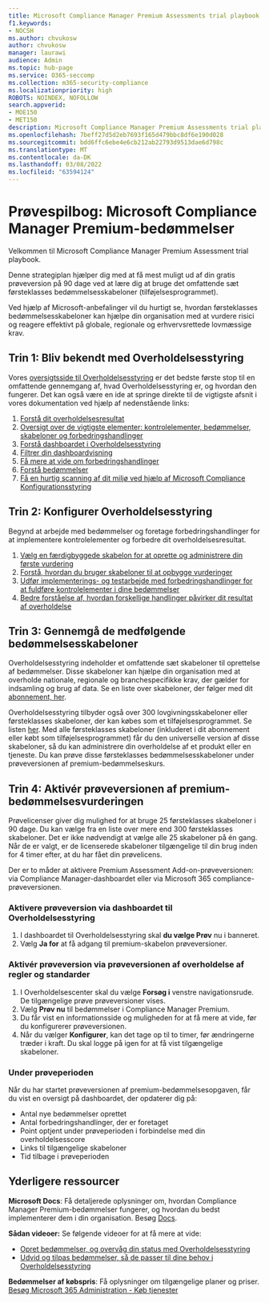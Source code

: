 ```yaml
---
title: Microsoft Compliance Manager Premium Assessments trial playbook
f1.keywords:
- NOCSH
ms.author: chvukosw
author: chvukosw
manager: laurawi
audience: Admin
ms.topic: hub-page
ms.service: O365-seccomp
ms.collection: m365-security-compliance
ms.localizationpriority: high
ROBOTS: NOINDEX, NOFOLLOW
search.appverid:
- MOE150
- MET150
description: Microsoft Compliance Manager Premium Assessments trial playbook.
ms.openlocfilehash: 7beff27d5d2eb7693f165d479bbc8df6e190d028
ms.sourcegitcommit: bdd6ffc6ebe4e6cb212ab22793d9513dae6d798c
ms.translationtype: MT
ms.contentlocale: da-DK
ms.lasthandoff: 03/08/2022
ms.locfileid: "63594124"
---
```

# <a name="trial-playbook-microsoft-compliance-manager-premium-assessments"></a>Prøvespilbog: Microsoft Compliance Manager Premium-bedømmelser

Velkommen til Microsoft Compliance Manager Premium Assessment trial playbook.

Denne strategiplan hjælper dig med at få mest muligt ud af din gratis prøveversion på 90 dage ved at lære dig at bruge det omfattende sæt førsteklasses bedømmelsesskabeloner (tilføjelsesprogrammet).

Ved hjælp af Microsoft-anbefalinger vil du hurtigt se, hvordan førsteklasses bedømmelsesskabeloner kan hjælpe din organisation med at vurdere risici og reagere effektivt på globale, regionale og erhvervsrettede lovmæssige krav.

## <a name="step-1-get-to-know-compliance-manager"></a>Trin 1: Bliv bekendt med Overholdelsesstyring

Vores [oversigtsside til Overholdelsesstyring](compliance-manager.md) er det bedste første stop til en omfattende gennemgang af, hvad Overholdelsesstyring er, og hvordan den fungerer. Det kan også være en ide at springe direkte til de vigtigste afsnit i vores dokumentation ved hjælp af nedenstående links:

1. [Forstå dit overholdelsesresultat](compliance-manager.md#understanding-your-compliance-score)
1. [Oversigt over de vigtigste elementer: kontrolelementer, bedømmelser, skabeloner og forbedringshandlinger](compliance-manager.md#key-elements-controls-assessments-templates-improvement-actions)
1. [Forstå dashboardet i Overholdelsesstyring](compliance-manager-setup.md#understand-the-compliance-manager-dashboard)
1. [Filtrer din dashboardvisning](compliance-manager-setup.md#filtering-your-dashboard-view)
1. [Få mere at vide om forbedringshandlinger](compliance-manager-setup.md#improvement-actions-page)
1. [Forstå bedømmelser](compliance-manager.md#assessments)
1. [Få en hurtig scanning af dit miljø ved hjælp af Microsoft Compliance Konfigurationsstyring](compliance-manager-mcca.md)

## <a name="step-2-configure-compliance-manager"></a>Trin 2: Konfigurer Overholdelsesstyring

Begynd at arbejde med bedømmelser og foretage forbedringshandlinger for at implementere kontrolelementer og forbedre dit overholdelsesresultat.

1. [Vælg en færdigbyggede skabelon for at oprette og administrere din første vurdering](compliance-manager-assessments.md)
1. [Forstå, hvordan du bruger skabeloner til at opbygge vurderinger](compliance-manager-templates.md)
1. [Udfør implementerings- og testarbejde med forbedringshandlinger for at fuldføre kontrolelementer i dine bedømmelser](compliance-manager-improvement-actions.md)
1. [Bedre forståelse af, hvordan forskellige handlinger påvirker dit resultat af overholdelse](compliance-score-calculation.md)

## <a name="step-3-review-included-assessment-templates"></a>Trin 3: Gennemgå de medfølgende bedømmelsesskabeloner

Overholdelsesstyring indeholder et omfattende sæt skabeloner til oprettelse af bedømmelser. Disse skabeloner kan hjælpe din organisation med at overholde nationale, regionale og branchespecifikke krav, der gælder for indsamling og brug af data. Se en liste over skabeloner, der følger med dit [abonnement, her](/office365/servicedescriptions/microsoft-365-service-descriptions/microsoft-365-tenantlevel-services-licensing-guidance/microsoft-365-security-compliance-licensing-guidance#which-assessments-are-included-by-default-free-of-cost).

Overholdelsesstyring tilbyder også over 300 lovgivningsskabeloner eller førsteklasses skabeloner, der kan købes som et tilføjelsesprogrammet. Se listen [her](compliance-manager-templates-list.md#premium-templates). Med alle førsteklasses skabeloner (inkluderet i dit abonnement eller købt som tilføjelsesprogrammet) får du den universelle version af disse skabeloner, så du kan administrere din overholdelse af et produkt eller en tjeneste. Du kan prøve disse førsteklasses bedømmelsesskabeloner under prøveversionen af premium-bedømmelseskurs.

## <a name="step-4-enable-the-premium-assessment-trial"></a>Trin 4: Aktivér prøveversionen af premium-bedømmelsesvurderingen

Prøvelicenser giver dig mulighed for at bruge 25 førsteklasses skabeloner i 90 dage. Du kan vælge fra en liste over mere end 300 førsteklasses skabeloner. Det er ikke nødvendigt at vælge alle 25 skabeloner på én gang. Når de er valgt, er de licenserede skabeloner tilgængelige til din brug inden for 4 timer efter, at du har fået din prøvelicens.

Der er to måder at aktivere Premium Assessment Add-on-prøveversionen: via Compliance Manager-dashboardet eller via Microsoft 365 compliance-prøveversionen.

### <a name="enable-trial-via-the-compliance-manager-dashboard"></a>Aktivere prøveversion via dashboardet til Overholdelsesstyring

1. I dashboardet til Overholdelsesstyring skal **du vælge Prøv** nu i banneret.
1. Vælg **Ja for** at få adgang til premium-skabelon prøveversioner.

### <a name="enable-trial-via-the-compliance-trial"></a>Aktivér prøveversion via prøveversionen af overholdelse af regler og standarder

1. I Overholdelsescenter skal du vælge **Forsøg i** venstre navigationsrude. De tilgængelige prøve prøveversioner vises.
1. Vælg **Prøv nu** til bedømmelser i Compliance Manager Premium.
1. Du får vist en informationsside og muligheden for at få mere at vide, før du konfigurerer prøveversionen.
1. Når du vælger **Konfigurer**, kan det tage op til to timer, før ændringerne træder i kraft. Du skal logge på igen for at få vist tilgængelige skabeloner.

### <a name="during-the-trial"></a>Under prøveperioden

Når du har startet prøveversionen af premium-bedømmelsesopgaven, får du vist en oversigt på dashboardet, der opdaterer dig på:

- Antal nye bedømmelser oprettet
- Antal forbedringshandlinger, der er foretaget
- Point optjent under prøveperioden i forbindelse med din overholdelsesscore
- Links til tilgængelige skabeloner
- Tid tilbage i prøveperioden

## <a name="additional-resources"></a>Yderligere ressourcer

**Microsoft Docs**: Få detaljerede oplysninger om, hvordan Compliance Manager Premium-bedømmelser fungerer, og hvordan du bedst implementerer dem i din organisation. Besøg [Docs](compliance-manager-templates.md).

**Sådan videoer:** Se følgende videoer for at få mere at vide:

- [Opret bedømmelser, og overvåg din status med Overholdelsesstyring](https://techcommunity.microsoft.com/t5/video-hub/create-assessments-and-monitor-your-progress-with-compliance/ba-p/1687992?search-action-id=375363186777&search-result-uid=1687992)
- [Udvid og tilpas bedømmelser, så de passer til dine behov i Overholdelsesstyring](https://techcommunity.microsoft.com/t5/video-hub/extend-and-customize-assessments-to-suit-your-needs-in/ba-p/1687991?search-action-id=375363186777&search-result-uid=1687991)

**Bedømmelser af købspris**: Få oplysninger om tilgængelige planer og priser. [Besøg Microsoft 365 Administration - Køb tjenester](https://admin.microsoft.com/#/catalog/offer-details/compliance-manager-premium-assessment-add-on/46E9BF2A-3C8D-4A69-A7E7-3DA04687636D)
